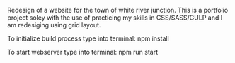 Redesign of a website for the town of white river junction. This is a portfolio project soley with the use of practicing my skills in CSS/SASS/GULP and I am redesiging using grid layout.


To initialize build process type into terminal: npm install

To start webserver type into terminal: npm run start

